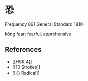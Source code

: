 # 恐
Frequency 891
General Standard 1810

kǒng
fear; fearful, apprehensive

## References
- [[HSK 4]]
- [[10 Strokes]]
- [[心 Radical]]
